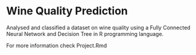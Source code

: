 # Wine Quality Prediction
Analysed and classified a dataset on wine quality using a Fully Connected Neural Network and Decision Tree in R programming language.

For more information check Project.Rmd
